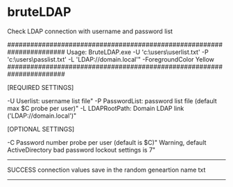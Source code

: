 # bruteLDAP
Check LDAP connection with username and password list

#######################################################################
Usage: BruteLDAP.exe -U 'c:\users\userlist.txt' -P 'c:\users\passlist.txt' -L 'LDAP://domain.local'" -ForegroundColor Yellow
#######################################################################


[REQUIRED SETTINGS]

-U Userlist: username list file"
-P PasswordList: password list file (default max $C probe per user)" 
-L LDAPRootPath: Domain LDAP link ('LDAP://domain.local')"

[OPTIONAL SETTINGS]

-C Password number probe per user (default is $C)"
   Warning, default ActiveDirectory bad password lockout settings is 7"
   
   
   
**********************************************************************
SUCCESS connection values save in the random geneartion name txt
**********************************************************************
